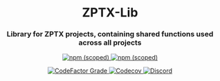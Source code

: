 <h1 align="center" style="border-bottom: none;">ZPTX-Lib</h1>
<h3 align="center">Library for ZPTX projects, containing shared functions used across all projects</h3>
<p align="center">
    <a href="https://www.npmjs.com/package/@zptxdev/zptx-lib">
        <img alt="npm (scoped)" src="https://img.shields.io/npm/v/@zptxdev/zptx-lib?style=flat-square&color=cc0000">
    </a>
    <a href="https://www.npmjs.com/package/@zptxdev/zptx-lib">
        <img alt="npm (scoped)" src="https://img.shields.io/npm/v/@zptxdev/zptx-lib/next?style=flat-square&color=cc0000">
    </a>
</p>
<p align="center">
    <a href="https://www.codefactor.io/repository/github/zptxdev/zptx-lib/overview/master">
        <img alt="CodeFactor Grade" src="https://img.shields.io/codefactor/grade/github/zptxdev/zptx-lib/master?style=flat-square">
    </a>
    <a href="https://app.codecov.io/gh/ZPTXDev/ZPTX-Lib">
        <img alt="Codecov" src="https://img.shields.io/codecov/c/github/ZPTXDev/ZPTX-Lib?style=flat-square">
    </a>
    <a href="https://go.zptx.dev/discord">
        <img alt="Discord" src="https://img.shields.io/discord/334654301651730432?label=chat%20with%20us&style=flat-square">
    </a>
</p>
